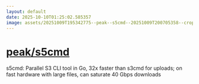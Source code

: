 ```yaml
---
layout: default
date: 2025-10-10T01:25:02.585357
image: assets/20251009T195342775--peak--s5cmd--20251009T200705358--cropped.png
---
```


# [peak/s5cmd](https://github.com/peak/s5cmd)

s5cmd: Parallel S3 CLI tool in Go, 32x faster than s3cmd for uploads; on fast hardware with large files, can saturate 40 Gbps downloads
